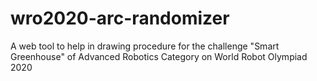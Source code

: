 # wro2020-arc-randomizer
A web tool to help in drawing procedure for the challenge "Smart Greenhouse" of Advanced Robotics Category on World Robot Olympiad 2020
